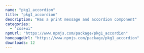 ```yaml
---
name: "pkg1_accordion"
title: "pkg1_accordion"
description: "Has a print message and accordion component"
categories:
  - "css+ui"
npmUrl: "https://www.npmjs.com/package/pkg1_accordion"
homepageUrl: "https://www.npmjs.com/package/pkg1_accordion"
downloads: 12
---
```

